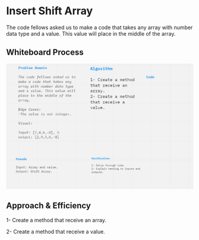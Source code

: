 # Insert Shift Array
The code fellows asked us to make a code that takes any array with number data type and a value. This value will place in the middle of the array. 

## Whiteboard Process
![Insert Shift Array Callenge](insertShiftArray.png)

## Approach & Efficiency

1- Create a method that receive an array.

2- Create a method that receive a value.